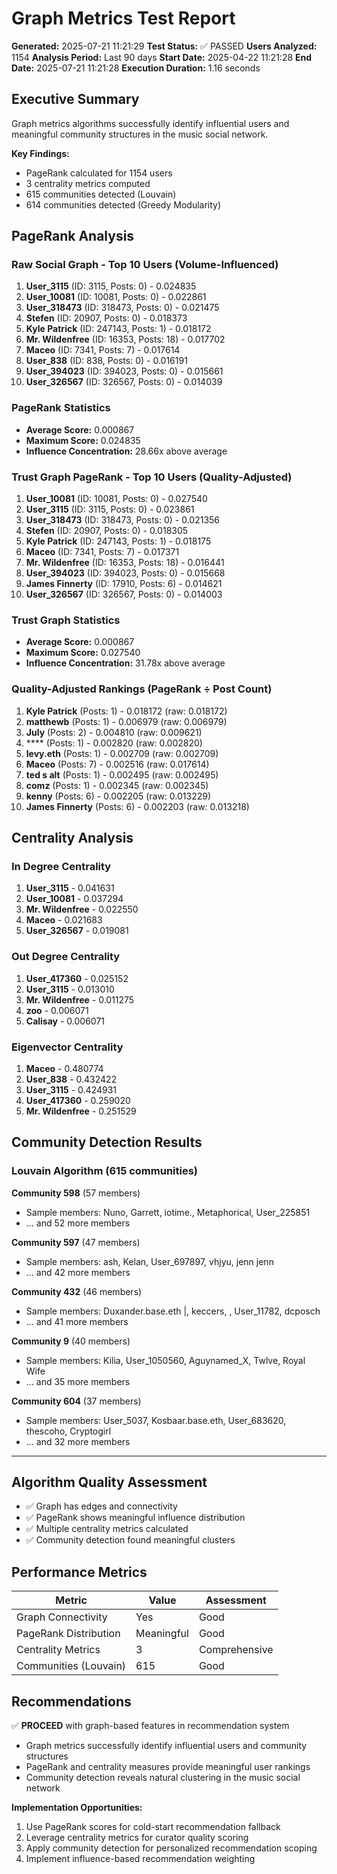# Graph Metrics Test Report

**Generated:** 2025-07-21 11:21:29
**Test Status:** ✅ PASSED
**Users Analyzed:** 1154
**Analysis Period:** Last 90 days
**Start Date:** 2025-04-22 11:21:28
**End Date:** 2025-07-21 11:21:28
**Execution Duration:** 1.16 seconds

## Executive Summary

Graph metrics algorithms successfully identify influential users and meaningful community structures in the music social network.

**Key Findings:**
- PageRank calculated for 1154 users
- 3 centrality metrics computed
- 615 communities detected (Louvain)
- 614 communities detected (Greedy Modularity)

## PageRank Analysis

### Raw Social Graph - Top 10 Users (Volume-Influenced)
1. **User_3115** (ID: 3115, Posts: 0) - 0.024835
2. **User_10081** (ID: 10081, Posts: 0) - 0.022861
3. **User_318473** (ID: 318473, Posts: 0) - 0.021475
4. **Stefen** (ID: 20907, Posts: 0) - 0.018373
5. **Kyle Patrick** (ID: 247143, Posts: 1) - 0.018172
6. **Mr. Wildenfree** (ID: 16353, Posts: 18) - 0.017702
7. **Maceo** (ID: 7341, Posts: 7) - 0.017614
8. **User_838** (ID: 838, Posts: 0) - 0.016191
9. **User_394023** (ID: 394023, Posts: 0) - 0.015661
10. **User_326567** (ID: 326567, Posts: 0) - 0.014039

### PageRank Statistics
- **Average Score:** 0.000867
- **Maximum Score:** 0.024835
- **Influence Concentration:** 28.66x above average

### Trust Graph PageRank - Top 10 Users (Quality-Adjusted)
1. **User_10081** (ID: 10081, Posts: 0) - 0.027540
2. **User_3115** (ID: 3115, Posts: 0) - 0.023861
3. **User_318473** (ID: 318473, Posts: 0) - 0.021356
4. **Stefen** (ID: 20907, Posts: 0) - 0.018305
5. **Kyle Patrick** (ID: 247143, Posts: 1) - 0.018175
6. **Maceo** (ID: 7341, Posts: 7) - 0.017371
7. **Mr. Wildenfree** (ID: 16353, Posts: 18) - 0.016441
8. **User_394023** (ID: 394023, Posts: 0) - 0.015668
9. **James Finnerty** (ID: 17910, Posts: 6) - 0.014621
10. **User_326567** (ID: 326567, Posts: 0) - 0.014003

### Trust Graph Statistics
- **Average Score:** 0.000867
- **Maximum Score:** 0.027540
- **Influence Concentration:** 31.78x above average

### Quality-Adjusted Rankings (PageRank ÷ Post Count)
1. **Kyle Patrick** (Posts: 1) - 0.018172 (raw: 0.018172)
2. **matthewb** (Posts: 1) - 0.006979 (raw: 0.006979)
3. **July** (Posts: 2) - 0.004810 (raw: 0.009621)
4. **** (Posts: 1) - 0.002820 (raw: 0.002820)
5. **levy.eth** (Posts: 1) - 0.002709 (raw: 0.002709)
6. **Maceo** (Posts: 7) - 0.002516 (raw: 0.017614)
7. **ted s alt** (Posts: 1) - 0.002495 (raw: 0.002495)
8. **comz** (Posts: 1) - 0.002345 (raw: 0.002345)
9. **kenny** (Posts: 6) - 0.002205 (raw: 0.013229)
10. **James Finnerty** (Posts: 6) - 0.002203 (raw: 0.013218)

## Centrality Analysis

### In Degree Centrality
1. **User_3115** - 0.041631
2. **User_10081** - 0.037294
3. **Mr. Wildenfree** - 0.022550
4. **Maceo** - 0.021683
5. **User_326567** - 0.019081

### Out Degree Centrality
1. **User_417360** - 0.025152
2. **User_3115** - 0.013010
3. **Mr. Wildenfree** - 0.011275
4. **zoo** - 0.006071
5. **Calisay** - 0.006071

### Eigenvector Centrality
1. **Maceo** - 0.480774
2. **User_838** - 0.432422
3. **User_3115** - 0.424931
4. **User_417360** - 0.259020
5. **Mr. Wildenfree** - 0.251529

## Community Detection Results

### Louvain Algorithm (615 communities)

**Community 598** (57 members)
- Sample members: Nuno, Garrett, iotime., Metaphorical, User_225851
- ... and 52 more members

**Community 597** (47 members)
- Sample members: ash, Kelan, User_697897, vhjyu, jenn jenn
- ... and 42 more members

**Community 432** (46 members)
- Sample members: Duxander.base.eth |, keccers, , User_11782, dcposch
- ... and 41 more members

**Community 9** (40 members)
- Sample members: Kilia, User_1050560, Aguynamed_X, Twlve, Royal Wife
- ... and 35 more members

**Community 604** (37 members)
- Sample members: User_5037, Kosbaar.base.eth, User_683620, thescoho, Cryptogirl
- ... and 32 more members

---

## Algorithm Quality Assessment

- ✅ Graph has edges and connectivity
- ✅ PageRank shows meaningful influence distribution
- ✅ Multiple centrality metrics calculated
- ✅ Community detection found meaningful clusters

## Performance Metrics

| Metric | Value | Assessment |
|--------|-------|------------|
| Graph Connectivity | Yes | Good |
| PageRank Distribution | Meaningful | Good |
| Centrality Metrics | 3 | Comprehensive |
| Communities (Louvain) | 615 | Good |

## Recommendations

✅ **PROCEED** with graph-based features in recommendation system
- Graph metrics successfully identify influential users and community structures
- PageRank and centrality measures provide meaningful user rankings
- Community detection reveals natural clustering in the music social network

**Implementation Opportunities:**
1. Use PageRank scores for cold-start recommendation fallback
2. Leverage centrality metrics for curator quality scoring
3. Apply community detection for personalized recommendation scoping
4. Implement influence-based recommendation weighting
